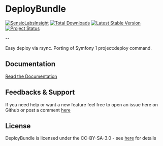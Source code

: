 DeployBundle
=================

[![SensioLabsInsight](https://insight.sensiolabs.com/projects/b4556cd7-652f-4a58-9126-eb2c1abd6c89/small.png)](https://insight.sensiolabs.com/projects/b4556cd7-652f-4a58-9126-eb2c1abd6c89)
[![Total Downloads](https://poser.pugx.org/hpatoio/deploy-bundle/downloads.png)](https://packagist.org/packages/hpatoio/deploy-bundle)
[![Latest Stable Version](https://poser.pugx.org/hpatoio/deploy-bundle/v/stable.png)](https://packagist.org/packages/hpatoio/deploy-bundle)
[![Project Status](http://stillmaintained.com/hpatoio/DeployBundle.png)](http://stillmaintained.com/hpatoio/DeployBundle)

--

Easy deploy via rsync. Porting of Symfony 1 project:deploy command.

Documentation
-------------
[Read the Documentation](https://github.com/hpatoio/DeployBundle/blob/master/Resources/doc/index.md)

Feedbacks & Support
-------------
If you need help or want a new feature feel free to open an issue here on Github or post a comment [here](http://www.iliveinperego.com/2012/03/symfony2-deploy-like-symfony-1-4/)

License
-------------
DeployBundle is licensed under the CC-BY-SA-3.0 - see [here](http://www.spdx.org/licenses/CC-BY-SA-3.0) for details
